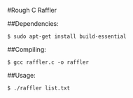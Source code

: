#Rough C Raffler

##Dependencies:

	$ sudo apt-get install build-essential

##Compiling:	

	$ gcc raffler.c -o raffler

##Usage:

	$ ./raffler list.txt
